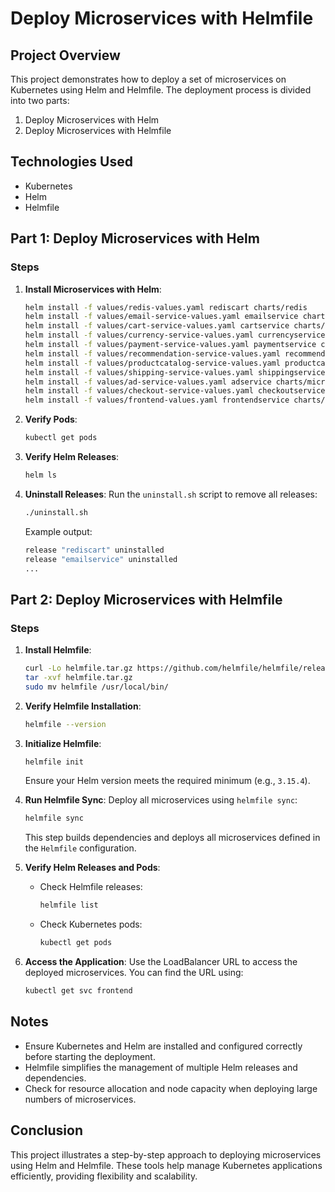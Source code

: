 # Deploy Microservices with Helmfile

## Project Overview
This project demonstrates how to deploy a set of microservices on Kubernetes using Helm and Helmfile. The deployment process is divided into two parts:
1. Deploy Microservices with Helm
2. Deploy Microservices with Helmfile

## Technologies Used
- Kubernetes
- Helm
- Helmfile

## Part 1: Deploy Microservices with Helm
### Steps

1. **Install Microservices with Helm**:
   ```bash
   helm install -f values/redis-values.yaml rediscart charts/redis
   helm install -f values/email-service-values.yaml emailservice charts/microservice
   helm install -f values/cart-service-values.yaml cartservice charts/microservice
   helm install -f values/currency-service-values.yaml currencyservice charts/microservice
   helm install -f values/payment-service-values.yaml paymentservice charts/microservice
   helm install -f values/recommendation-service-values.yaml recommendationservice charts/microservice
   helm install -f values/productcatalog-service-values.yaml productcatalogservice charts/microservice
   helm install -f values/shipping-service-values.yaml shippingservice charts/microservice
   helm install -f values/ad-service-values.yaml adservice charts/microservice
   helm install -f values/checkout-service-values.yaml checkoutservice charts/microservice
   helm install -f values/frontend-values.yaml frontendservice charts/microservice
   ```

2. **Verify Pods**:
   ```bash
   kubectl get pods
   ```

3. **Verify Helm Releases**:
   ```bash
   helm ls
   ```

4. **Uninstall Releases**:
   Run the `uninstall.sh` script to remove all releases:
   ```bash
   ./uninstall.sh
   ```
   Example output:
   ```bash
   release "rediscart" uninstalled
   release "emailservice" uninstalled
   ...
   ```

## Part 2: Deploy Microservices with Helmfile
### Steps

1. **Install Helmfile**:
   ```bash
   curl -Lo helmfile.tar.gz https://github.com/helmfile/helmfile/releases/download/v0.169.2/helmfile_0.169.2_linux_amd64.tar.gz
   tar -xvf helmfile.tar.gz
   sudo mv helmfile /usr/local/bin/
   ```

2. **Verify Helmfile Installation**:
   ```bash
   helmfile --version
   ```

3. **Initialize Helmfile**:
   ```bash
   helmfile init
   ```
   Ensure your Helm version meets the required minimum (e.g., `3.15.4`).

4. **Run Helmfile Sync**:
   Deploy all microservices using `helmfile sync`:
   ```bash
   helmfile sync
   ```
   This step builds dependencies and deploys all microservices defined in the `Helmfile` configuration.

5. **Verify Helm Releases and Pods**:
   - Check Helmfile releases:
     ```bash
     helmfile list
     ```
   - Check Kubernetes pods:
     ```bash
     kubectl get pods
     ```

6. **Access the Application**:
   Use the LoadBalancer URL to access the deployed microservices. You can find the URL using:
   ```bash
   kubectl get svc frontend
   ```

## Notes
- Ensure Kubernetes and Helm are installed and configured correctly before starting the deployment.
- Helmfile simplifies the management of multiple Helm releases and dependencies.
- Check for resource allocation and node capacity when deploying large numbers of microservices.

## Conclusion
This project illustrates a step-by-step approach to deploying microservices using Helm and Helmfile. These tools help manage Kubernetes applications efficiently, providing flexibility and scalability.
